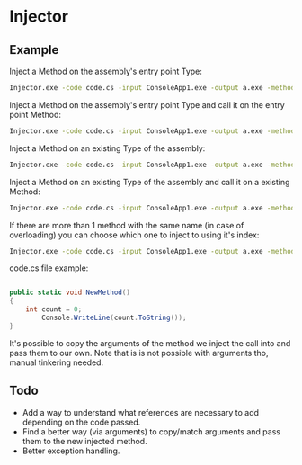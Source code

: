 # Injector

## Example

Inject a Method on the assembly's entry point Type:
```bash
Injector.exe -code code.cs -input ConsoleApp1.exe -output a.exe -method NewMethod -entry
```

Inject a Method on the assembly's entry point Type and call it on the entry point Method:
```bash
Injector.exe -code code.cs -input ConsoleApp1.exe -output a.exe -method NewMethod -entry -injectcall
```

Inject a Method on an existing Type of the assembly:
```bash
Injector.exe -code code.cs -input ConsoleApp1.exe -output a.exe -method NewMethod -type Program
```

Inject a Method on an existing Type of the assembly and call it on a existing Method:
```bash
Injector.exe -code code.cs -input ConsoleApp1.exe -output a.exe -method NewMethod -type Program -injectcall -injectonmethod Verify
```

If there are more than 1 method with the same name (in case of overloading) you can choose which one to inject to using it's index:
```bash
Injector.exe -code code.cs -input ConsoleApp1.exe -output a.exe -method NewMethod -type Program -injectcall -injectonmethod Verify -index 1
```

code.cs file example:

```csharp

public static void NewMethod()
{
	int count = 0;
        Console.WriteLine(count.ToString());    
}
```

It's possible to copy the arguments of the method we inject the call into and pass them to our own. Note that is is not possible with arguments tho, manual tinkering needed.

## Todo
- Add a way to understand what references are necessary to add depending on the code passed.
- Find a better way  (via arguments) to copy/match arguments and pass them to the new injected method.
- Better exception handling.